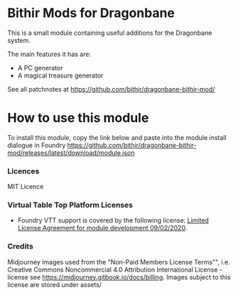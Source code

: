# Bithir Mods for Dragonbane

This is a small module containing useful additions for the Dragonbane system.

The main features it has are:
- A PC generator
- A magical treasure generator

See all patchnotes at https://github.com/bithir/dragonbane-bithir-mod/

# How to use this module

To install this module, copy the link below and paste into the module install dialogue in Foundry
https://github.com/bithir/dragonbane-bithir-mod/releases/latest/download/module.json

### Licences
MIT Licence

### Virtual Table Top Platform Licenses
- Foundry VTT support is covered by the following license: [Limited License Agreement for module development 09/02/2020](https://foundryvtt.com/article/license/).

### Credits
Midjourney images used from the "Non-Paid Members License Terms"", i.e. Creative Commons Noncommercial 4.0 Attribution International License - license see https://midjourney.gitbook.io/docs/billing.
Images subject to this license are stored under assets/
